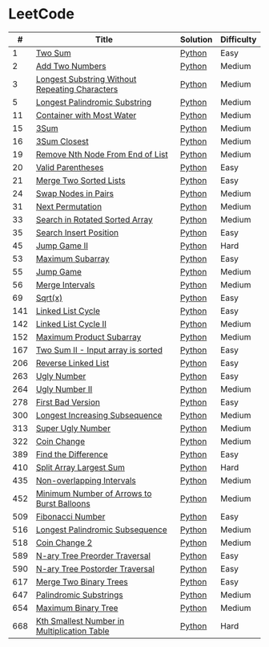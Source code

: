 # LeetCode

| # | Title | Solution | Difficulty |
|---| ----- | -------- | ---------- |
|1|[Two Sum](https://leetcode.com/problems/two-sum/) | [Python](./python/1/twoSum.py)|Easy|
|2|[Add Two Numbers](https://leetcode.com/problems/add-two-numbers/) | [Python](./python/2/addTwoNumbers)|Medium|
|3|[Longest Substring Without Repeating Characters](https://leetcode.com/problems/longest-substring-without-repeating-characters/) | [Python](./python/3/lengthOfLongestSubstring.py)|Medium|
|5|[Longest Palindromic Substring](https://leetcode.com/problems/longest-palindromic-substring/) | [Python](./python/5/longestPalindrome.py)|Medium|
|11|[Container with Most Water](https://leetcode.com/problems/container-with-most-water/) | [Python](./python/11/maxArea.py)|Medium|
|15|[3Sum](https://leetcode.com/problems/container-with-most-water/) | [Python](./python/15/threeSum.py)|Medium|
|16|[3Sum Closest](https://leetcode.com/problems/3sum-closest/) | [Python](./python/16/threeSumClosest.py)|Medium|
|19|[Remove Nth Node From End of List](https://leetcode.com/problems/remove-nth-node-from-end-of-list/) | [Python](./python/19/removeNthFromEnd.py)|Medium|
|20|[Valid Parentheses](https://leetcode.com/problems/valid-parentheses/) | [Python](./python/20/isValid.py)|Easy|
|21|[Merge Two Sorted Lists](https://leetcode.com/problems/merge-two-sorted-lists/) | [Python](./python/21/mergeTwoLists.py)|Easy|
|24|[Swap Nodes in Pairs](https://leetcode.com/problems/swap-nodes-in-pairs/) | [Python](./python/24/swapPairs.py)|Medium|
|31|[Next Permutation](https://leetcode.com/problems/next-permutation/) | [Python](./python/31/nextPermutation.py)|Medium|
|33|[Search in Rotated Sorted Array](https://leetcode.com/problems/search-in-rotated-sorted-array/) | [Python](./python/33/search.py)|Medium|
|35|[Search Insert Position](https://leetcode.com/problems/search-insert-position/) | [Python](./python/35/searchInsert.py)|Easy|
|45|[Jump Game II](https://leetcode.com/problems/jump-game-ii/) | [Python](./python/45/jump.py)|Hard|
|53|[Maximum Subarray](https://leetcode.com/problems/maximum-subarray/) | [Python](./python/53/maxSubArray.py)|Easy|
|55|[Jump Game](https://leetcode.com/problems/jump-game/) | [Python](./python/55/canJump.py)|Medium|
|56|[Merge Intervals](https://leetcode.com/problems/merge-intervals/) | [Python](./python/56/merge.py)|Medium|
|69|[Sqrt(x)](https://leetcode.com/problems/sqrtx/) | [Python](./python/69/mySqrt.py)|Easy|
|141|[Linked List Cycle](https://leetcode.com/problems/linked-list-cycle/) | [Python](./python/141/hasCycle.py)|Easy|
|142|[Linked List Cycle II](https://leetcode.com/problems/linked-list-cycle-ii/) | [Python](./python/142/detectCycle.py)|Medium|
|152|[Maximum Product Subarray](https://leetcode.com/problems/maximum-product-subarray/) | [Python](./python/152/maxProduct.py)|Medium|
|167|[Two Sum II - Input array is sorted](https://leetcode.com/problems/two-sum-ii-input-array-is-sorted/) | [Python](./python/167/twoSum.py)|Easy|
|206|[Reverse Linked List](https://leetcode.com/problems/reverse-linked-list/) | [Python](./python/206/reverseList.py)|Easy|
|263|[Ugly Number](https://leetcode.com/problems/ugly-number/) | [Python](./python/263/isUgly.py)|Easy|
|264|[Ugly Number II](https://leetcode.com/problems/ugly-number-ii/) | [Python](./python/264/nthUglyNumber.py)|Medium|
|278|[First Bad Version](https://leetcode.com/problems/first-bad-version/) | [Python](./python/278/firstBadVersion.py)|Easy|
|300|[Longest Increasing Subsequence](https://leetcode.com/problems/longest-increasing-subsequence/) | [Python](./python/300/lengthOfLIS.py)|Medium|
|313|[Super Ugly Number](https://leetcode.com/problems/super-ugly-number/) | [Python](./python/313/nthSuperUglyNumber.py)|Medium|
|322|[Coin Change](https://leetcode.com/problems/coin-change/) | [Python](./python/322/coinChange.py)|Medium|
|389|[Find the Difference](https://leetcode.com/problems/find-the-difference/) | [Python](./python/389/findTheDifference.py)|Easy|
|410|[Split Array Largest Sum](https://leetcode.com/problems/split-array-largest-sum/) | [Python](./python/410/splitArray.py)|Hard|
|435|[Non-overlapping Intervals](https://leetcode.com/problems/non-overlapping-intervals/) | [Python](./python/435/eraseOverlapIntervals.py)|Medium|
|452|[Minimum Number of Arrows to Burst Balloons](https://leetcode.com/problems/minimum-number-of-arrows-to-burst-balloons/) | [Python](./python/452/findMinArrowShots.py)|Medium|
|509|[Fibonacci Number](https://leetcode.com/problems/fibonacci-number/) | [Python](./python/509/fib.py)|Easy|
|516|[Longest Palindromic Subsequence](https://leetcode.com/problems/longest-palindromic-subsequence/) | [Python](./python/516/longestPalindromeSubseq.py)|Medium|
|518|[Coin Change 2](https://leetcode.com/problems/coin-change-2/) | [Python](./python/518/change.py)|Medium|
|589|[N-ary Tree Preorder Traversal](https://leetcode.com/problems/n-ary-tree-preorder-traversal/) | [Python](./python/589/preorder.py)|Easy|
|590|[N-ary Tree Postorder Traversal](https://leetcode.com/problems/n-ary-tree-postorder-traversal/) | [Python](./python/590/postorder.py)|Easy|
|617|[Merge Two Binary Trees](https://leetcode.com/problems/merge-two-binary-trees/) | [Python](./python/617/mergeTrees.py)|Easy|
|647|[Palindromic Substrings](https://leetcode.com/problems/palindromic-substrings/) | [Python](./python/647/countSubstrings.py)|Medium|
|654|[Maximum Binary Tree](https://leetcode.com/problems/maximum-binary-tree/) | [Python](./python/654/constructMaximumBinaryTree.py)|Medium|
|668|[Kth Smallest Number in Multiplication Table](https://leetcode.com/problems/kth-smallest-number-in-multiplication-table/) | [Python](./python/668/findKthNumber.py)|Hard|